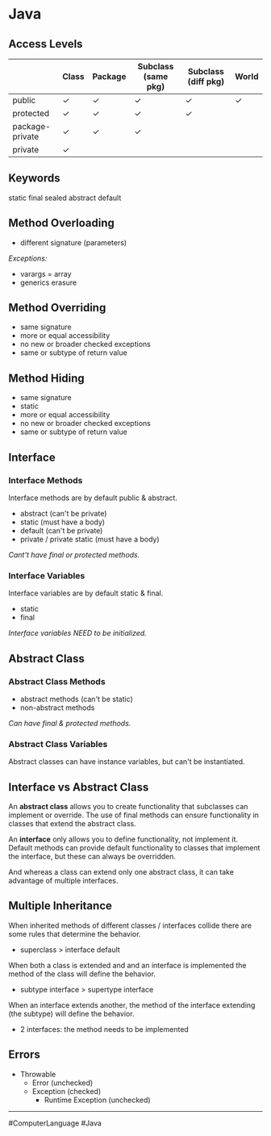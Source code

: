 # Java

## Access Levels
|  | Class | Package | Subclass (same pkg) | Subclass (diff pkg) | World |
| - | - | - | - | - | - |
| public | &check; | &check; | &check; | &check; | &check; |
| protected | &check; | &check; | &check; | &check; |  |
| package-private | &check; | &check; | &check; |  |  |
| private | &check; |  |  |  |  |

## Keywords
static
final
sealed
abstract
default

## Method Overloading

- different signature (parameters)

_Exceptions:_
- varargs = array
- generics erasure

## Method Overriding

- same signature
- more or equal accessibility
- no new or broader checked exceptions
- same or subtype of return value

## Method Hiding

- same signature
- static
- more or equal accessibility
- no new or broader checked exceptions
- same or subtype of return value

## Interface

### Interface Methods

Interface methods are by default public & abstract.

- abstract (can't be private)
- static (must have a body)
- default (can't be private)
- private / private static (must have a body)

_Cant't have final or protected methods._

### Interface Variables

Interface variables are by default static & final.

- static
- final

_Interface variables NEED to be initialized._

## Abstract Class

### Abstract Class Methods

- abstract methods (can't be static)
- non-abstract methods

_Can have final & protected methods._

### Abstract Class Variables

Abstract classes can have instance variables, but can't be instantiated.

## Interface vs Abstract Class

An **abstract class** allows you to create functionality that subclasses can implement or override. The use of final methods can ensure functionality in classes that extend the abstract class.

An **interface** only allows you to define functionality, not implement it. Default methods can provide default functionality to classes that implement the interface, but these can always be overridden.

And whereas a class can extend only one abstract class, it can take advantage of multiple interfaces.

## Multiple Inheritance

When inherited methods of different classes / interfaces collide there are some rules that determine the behavior.

- superclass > interface default

When both a class is extended and and an interface is implemented the method of the class will define the behavior.

- subtype interface > supertype interface

When an interface extends another, the method of the interface extending (the subtype) will define the behavior.
  
- 2 interfaces: the method needs to be implemented

## Errors

- Throwable
	- Error (unchecked)
	- Exception (checked)
		- Runtime Exception (unchecked)

---
#ComputerLanguage #Java
